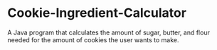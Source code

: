 # Cookie-Ingredient-Calculator
A Java program that calculates the amount of sugar, butter, and flour needed for the amount of cookies the user wants to make.
